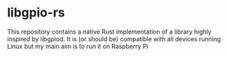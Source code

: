# libgpio-rs

This repository contains a native Rust implementation of a library highly inspired by libgpiod. It is (or should be) compatible with all devices running Linux but my main aim is to run it on Raspberry Pi
